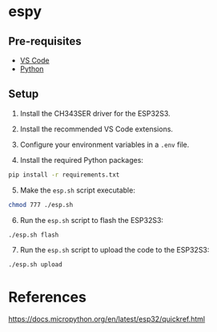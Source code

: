 # espy

## Pre-requisites

- [VS Code](https://code.visualstudio.com/)
- [Python](https://www.python.org/downloads/)

## Setup

1. Install the CH343SER driver for the ESP32S3.

2. Install the recommended VS Code extensions.

3. Configure your environment variables in a `.env` file.

4. Install the required Python packages:

```bash
pip install -r requirements.txt
```

5. Make the `esp.sh` script executable: 

```bash
chmod 777 ./esp.sh
```

6. Run the `esp.sh` script to flash the ESP32S3:

```bash
./esp.sh flash
```

7.  Run the `esp.sh` script to upload the code to the ESP32S3:

```bash
./esp.sh upload
```

# References

https://docs.micropython.org/en/latest/esp32/quickref.html
